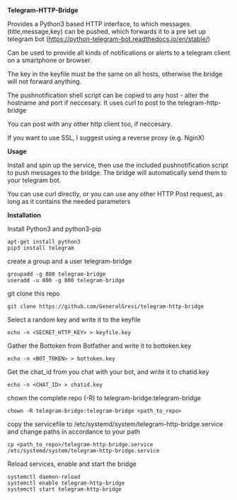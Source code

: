 **Telegram-HTTP-Bridge**

Provides a Python3 based HTTP interface, to which messages (title,message,key) can be pushed, which forwards it to a pre set up telegram bot (https://python-telegram-bot.readthedocs.io/en/stable/)

Can be used to provide all kinds of notifications or alerts to a telegram client on a smartphone or browser.

The key in the keyfile must be the same on all hosts, otherwise the bridge will not forward anything.

The pushnotification shell script can be copied to any host - alter the hostname and port if neccesary.
It uses curl to post to the telegram-http-bridge

You can post with any other http client too, if neccesary.

If you want to use SSL, I suggest using a reverse proxy (e.g. NginX)

**Usage**

Install and spin up the service, then use the included pushnotification script to push messages to the bridge.
The bridge will automatically send them to your telegram bot.

You can use curl directly, or you can use any other HTTP Post request, as long as it contains the needed parameters

**Installation**


Install Python3 and python3-pip
```
apt-get install python3
pip3 install telegram
```


create a group and a user telegram-bridge
```
groupadd -g 800 telegram-bridge
useradd -u 800 -g 800 telegram-bridge
```

git clone this repo
```
git clone https://github.com/GeneralGresi/telegram-http-bridge
```


Select a random key and write it to the keyfile
```
echo -n <SECRET_HTTP_KEY> > keyfile.key
```


Gather the Bottoken from Botfather and write it to bottoken.key
```
echo -n <BOT_TOKEN> > bottoken.key
```


Get the chat_id from you chat with your bot, and write it to chatid.key
```
echo -n <CHAT_ID> > chatid.key
```
chown the complete repo (-R) to telegram-bridge:telegram-bridge
```
chown -R telegram-bridge:telegram-bridge <path_to_repo>
```

copy the servicefile to /etc/systemd/system/telegram-http-bridge.service and change paths in accordance to your path
```
cp <path_to_repo>/telegram-http-bridge.service /etc/systemd/system/telegram-http-bridge.service
```

Reload services, enable and start the bridge
```
systemctl daemon-reload
systemctl enable telegram-http-bridge
systemctl start telegram-http-bridge
```

